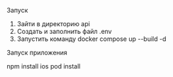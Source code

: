 Запуск

1. Зайти в директорию api
2. Создать и заполнить файл .env
3. Запустить команду docker compose up --build -d

Запуск приложения

npm install
ios
pod install
